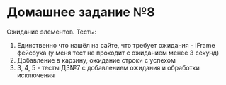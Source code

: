 # Домашнее задание №8

Ожидание элементов. Тесты:
1. Единственно что нашёл на сайте, что требует ожидания - iFrame фейсбука (у меня тест не проходит с ожиданием менее 3 секунд)
2. Добавление в карзину, ожидание строки с успехом
3. 3, 4, 5 - тесты ДЗ№7 с добавлением ожидания и обработки исключения
